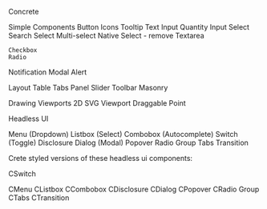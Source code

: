 Concrete

  Simple Components
    Button
    Icons
    Tooltip
    Text Input
    Quantity Input
    Select
    Search Select
    Multi-select
    Native Select - remove
    Textarea

    Checkbox
    Radio

  Notification
    Modal
    Alert

  Layout
    Table
    Tabs
    Panel Slider
    Toolbar
    Masonry

  Drawing
    Viewports
    2D SVG Viewport
  Draggable Point



Headless UI

  Menu (Dropdown)
  Listbox (Select)
  Combobox (Autocomplete)
  Switch (Toggle)
  Disclosure
  Dialog (Modal)
  Popover
  Radio Group
  Tabs
  Transition





Crete styled versions of these headless ui components:

  CSwitch

  
  CMenu
  CListbox
  CCombobox
  CDisclosure
  CDialog
  CPopover
  CRadio Group
  CTabs
  CTransition